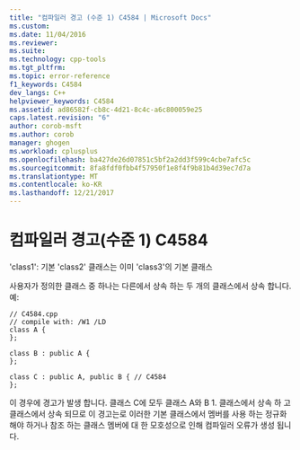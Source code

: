 ```yaml
---
title: "컴파일러 경고 (수준 1) C4584 | Microsoft Docs"
ms.custom: 
ms.date: 11/04/2016
ms.reviewer: 
ms.suite: 
ms.technology: cpp-tools
ms.tgt_pltfrm: 
ms.topic: error-reference
f1_keywords: C4584
dev_langs: C++
helpviewer_keywords: C4584
ms.assetid: ad86582f-cb8c-4d21-8c4c-a6c800059e25
caps.latest.revision: "6"
author: corob-msft
ms.author: corob
manager: ghogen
ms.workload: cplusplus
ms.openlocfilehash: ba427de26d07851c5bf2a2dd3f599c4cbe7afc5c
ms.sourcegitcommit: 8fa8fdf0fbb4f57950f1e8f4f9b81b4d39ec7d7a
ms.translationtype: MT
ms.contentlocale: ko-KR
ms.lasthandoff: 12/21/2017
---
```

# <a name="compiler-warning-level-1-c4584"></a>컴파일러 경고(수준 1) C4584
'class1': 기본 'class2' 클래스는 이미 'class3'의 기본 클래스  
  
 사용자가 정의한 클래스 중 하나는 다른에서 상속 하는 두 개의 클래스에서 상속 합니다. 예:  
  
```  
// C4584.cpp  
// compile with: /W1 /LD  
class A {  
};  
  
class B : public A {  
};  
  
class C : public A, public B { // C4584  
};  
```  
  
 이 경우에 경고가 발생 합니다. 클래스 C에 모두 클래스 A와 B 1. 클래스에서 상속 하 고 클래스에서 상속 되므로 이 경고는로 이러한 기본 클래스에서 멤버를 사용 하는 정규화 해야 하거나 참조 하는 클래스 멤버에 대 한 모호성으로 인해 컴파일러 오류가 생성 됩니다.